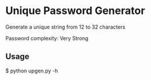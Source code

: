 # Unique Password Generator
Generate a unique string from 12 to 32 characters

Password complexity: Very Strong

## Usage
$ python upgen.py -h
